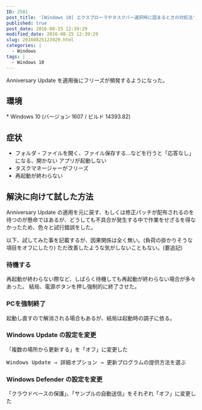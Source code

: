 ```yaml
---
ID: 2581
post_title: '[Windows 10] エクスプローラやタスクバー選択時に固まるときの対処法'
published: true
post_date: 2016-08-25 12:39:29
modified_date: 2016-08-25 12:39:29
slug: 20160825123929.html
categories: |
  - Windows
tags: |
  - Windows 10
---
```

Anniversary Update を適用後にフリーズが頻発するようになった。
<!--more-->
<h2>環境</h2>
* Windows 10 (バージョン 1607 / ビルド 14393.82)

<h2>症状</h2>
<ul>
 	<li>フォルダ・ファイルを開く、ファイル保存する…などを行うと「応答なし」になる、開かない
アプリが起動しない</li>
 	<li>タスクマネージャーがフリーズ</li>
 	<li>再起動が終わらない</li>
</ul>
<h2>解決に向けて試した方法</h2>
Anniversary Update の適用を元に戻す、もしくは修正パッチが配布されるのを待つのが懸命ではあるが、どうしても不具合が発生する中で作業をせざるを得なかったため、色々と試行錯誤をした。

以下、試してみた事を記載するが、因果関係は全く無い。(負荷の掛かりそうな項目をオフにしたり)
ただ改善したような気がしないこともない。(要追記)

<h3>待機する</h3>
再起動が終わらない際など、しばらく待機しても再起動が終わらない場合が多々あった。
結局、電源ボタンを押し強制的に終了させた。

<h3>PCを強制終了</h3>
起動し直すので解消される場合もあるが、結局は起動時の調子に依る。

<h3>Windows Update の設定を変更</h3>
「複数の場所から更新する」を「オフ」に変更した
<pre>Windows Update → 詳細オプション → 更新プログラムの提供方法を選ぶ</pre>

<h3>Windows Defender の設定を変更</h3>
「クラウドベースの保護」、「サンプルの自動送信」をそれぞれ「オフ」に変更した